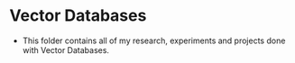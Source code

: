 # Vector Databases
* This folder contains all of my research, experiments and projects done with Vector Databases.
